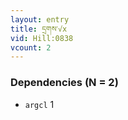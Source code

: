 ```yaml
---
layout: entry
title: དྲགས་√x
vid: Hill:0838
vcount: 2
---
```



### Dependencies (N = 2)
* `argcl` 1
